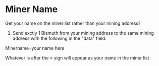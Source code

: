 Miner Name
==========

Get your name on the miner list rather than your mining address?

1. Send exctly 1 Bismuth from your mining address to the same mining address with the following in the "data" field:

Minername=your name here

Whatever is after the = sign will appear as your name in the miner list
